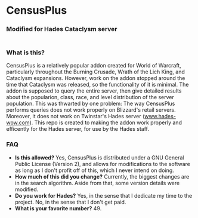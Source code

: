 # CensusPlus
### Modified for Hades Cataclysm server<br><br>

### What is this?<br>
CensusPlus is a relatively popular addon created for World of Warcraft, particularly throughout the Burning Crusade, Wrath of the Lich King, and Cataclysm expansions. However, work on the addon stopped around the time that Cataclysm was released, so the functionality of it is minimal. The addon is supposed to query the entire server, then give detailed results about the popularion, class, race, and level distribution of the server population. This was thwarted by one problem: The way CensusPlus performs queries does not work properly on Blizzard's retail servers. Moreover, it does not work on Twinstar's Hades server (www.hades-wow.com). This repo is created to making the addon work properly and efficently for the Hades server, for use by the Hades staff.

### FAQ
- **Is this allowed?** Yes, CensusPlus is distributed under a GNU General Public License (Version 2), and allows for modifications to the software as long as I don't profit off of this, which I never intend on doing.
- **How much of this did you change?** Currently, the biggest changes are in the search algorithm. Aside from that, some version details were modified.
- **Do you work for Hades?** Yes, in the sense that I dedicate my time to the project. No, in the sense that I don't get paid.
- **What is your favorite number?** 49.
